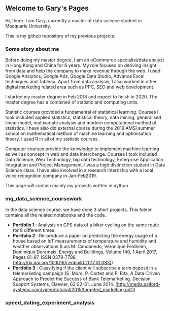 ## Welcome to Gary's Pages

Hi, there. I am Gary, currently a master of data science student in Macquarie University.

This is my github repository of my previous projects.

### Some story about me
Before doing my master degree, I am an eCommerce specialist/data analyst in Hong Kong and China for 6 years. My role focused on deriving insight from data and help the company to make revenue through the web. I used Google Analytics, Google Ads, Google Data Studio, Advance Excel techniques and Tableau. Apart from data analysis, I also worked in other digital marketing related area such as PPC, SEO and web development.

I started my master degree in Feb 2018 and expect to finish in 2020. The master degree has a combined of statistic and computing units.

Statistic courses provided a fundamental of statistical learning. Courses I took included applied statistics, statistical theory, data mining, generalised linear model, multivariate analysis and modern computational method of statistics. I have also did external course during the 2019 AMSI summer school on mathematical method of machine learning and optimisation theory. I used R in all of my statistic courses.

Computer courses provide the knowledge to implement machine learning as well as concept in web and data interchange. Courses I took included Data Science, Web Technology, big data technology, Enterprise Application Integration and Project Management. I was a high distinction student in Data Science class. I have also involved in a research internship with a local voice recognition company in Jan-Feb2019.

This page will contain mainly my projects written in python.

### mq_data_science_coursework
In the data science course, we have done 3 short projects. This folder contains all the related notebooks and the code.

- **Portfolio 1** : Analysis on GPS data of a biker cycling on the same route for 8 different times
- **Portfolio 2** : Re-produce a paper on predicting the energy usage of a house based on IoT measurements of temperature and humidity and weather observations (Luis M. Candanedo, Véronique Feldheim, Dominique Deramaix. Energy and Buildings, Volume 140, 1 April 2017, Pages 81-97, ISSN 0378-7788, [http://dx.doi.org/10.1016/j.enbuild.2017.01.083])
- **Portfolio 3** : Classifying if the client will subscribe a term deposit in a telemarketing campaign (S. Moro, P. Cortez and P. Rita. A Data-Driven Approach to Predict the Success of Bank Telemarketing. Decision Support Systems, Elsevier, 62:22-31, June 2014. [http://media.salford-systems.com/video/tutorial/2015/targeted_marketing.pdf])

### speed_dating_experiment_analysis
